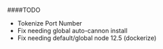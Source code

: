 ####TODO
* Tokenize Port Number
* Fix needing global auto-cannon install
* Fix needing default/global node 12.5 (dockerize)